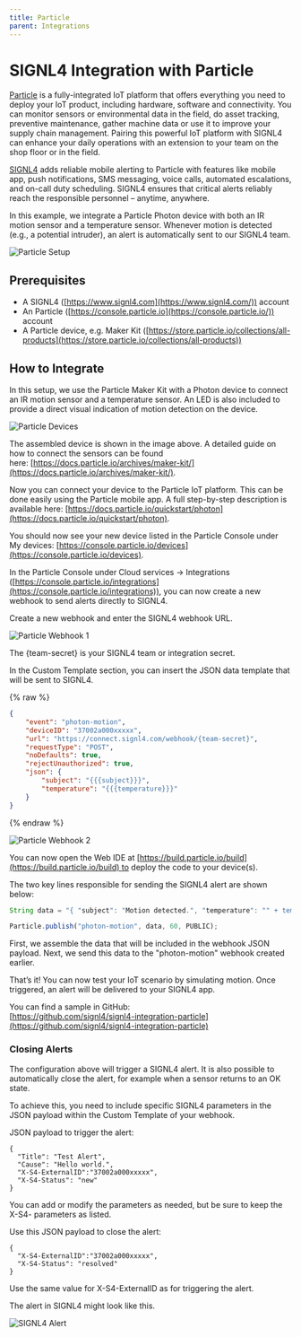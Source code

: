 ```yaml
---
title: Particle
parent: Integrations
---
```


# SIGNL4 Integration with Particle

[Particle](https://www.particle.io/) is a fully-integrated IoT platform that offers everything you need to deploy your IoT product, including hardware, software and connectivity. You can monitor sensors or environmental data in the field, do asset tracking, preventive maintenance, gather machine data or use it to improve your supply chain management. Pairing this powerful IoT platform with SIGNL4 can enhance your daily operations with an extension to your team on the shop floor or in the field.

[SIGNL4](https://www.signl4.com/) adds reliable mobile alerting to Particle with features like mobile app, push notifications, SMS messaging, voice calls, automated escalations, and on-call duty scheduling. SIGNL4 ensures that critical alerts reliably reach the responsible personnel – anytime, anywhere.

In this example, we integrate a Particle Photon device with both an IR motion sensor and a temperature sensor. Whenever motion is detected (e.g., a potential intruder), an alert is automatically sent to our SIGNL4 team.

![Particle Setup](particle-photon.jpg)

## Prerequisites
- A SIGNL4 ([https://www.signl4.com](https://www.signl4.com/)) account
- An Particle ([https://console.particle.io](https://console.particle.io/)) account
- A Particle device, e.g. Maker Kit ([https://store.particle.io/collections/all-products](https://store.particle.io/collections/all-products))

## How to Integrate

In this setup, we use the Particle Maker Kit with a Photon device to connect an IR motion sensor and a temperature sensor. An LED is also included to provide a direct visual indication of motion detection on the device.

![Particle Devices](particle-devices.png)

The assembled device is shown in the image above. A detailed guide on how to connect the sensors can be found here: [https://docs.particle.io/archives/maker-kit/](https://docs.particle.io/archives/maker-kit/).

Now you can connect your device to the Particle IoT platform. This can be done easily using the Particle mobile app. A full step-by-step description is available here: [https://docs.particle.io/quickstart/photon](https://docs.particle.io/quickstart/photon).

You should now see your new device listed in the Particle Console under My devices: [https://console.particle.io/devices](https://console.particle.io/devices).

In the Particle Console under Cloud services -> Integrations ([https://console.particle.io/integrations](https://console.particle.io/integrations)), you can now create a new webhook to send alerts directly to SIGNL4.

Create a new webhook and enter the SIGNL4 webhook URL.

![Particle Webhook 1](particle-webhook1.png)

The {team-secret} is your SIGNL4 team or integration secret.

In the Custom Template section, you can insert the JSON data template that will be sent to SIGNL4.

{% raw %}
```json
{
    "event": "photon-motion",
    "deviceID": "37002a000xxxxx",
    "url": "https://connect.signl4.com/webhook/{team-secret}",
    "requestType": "POST",
    "noDefaults": true,
    "rejectUnauthorized": true,
    "json": {
        "subject": "{{{subject}}}",
        "temperature": "{{{temperature}}}"
    }
}
```
{% endraw %}

![Particle Webhook 2](particle-webhook2.png)

You can now open the Web IDE at [https://build.particle.io/build](https://build.particle.io/build) to deploy the code to your device(s).

The two key lines responsible for sending the SIGNL4 alert are shown below:

```javascript
String data = "{ "subject": "Motion detected.", "temperature": "" + temperature() + "" }";

Particle.publish("photon-motion", data, 60, PUBLIC); 
```

First, we assemble the data that will be included in the webhook JSON payload. Next, we send this data to the "photon-motion" webhook created earlier.

That’s it! You can now test your IoT scenario by simulating motion. Once triggered, an alert will be delivered to your SIGNL4 app.

You can find a sample in GitHub:  
[https://github.com/signl4/signl4-integration-particle](https://github.com/signl4/signl4-integration-particle)

### Closing Alerts

The configuration above will trigger a SIGNL4 alert. It is also possible to automatically close the alert, for example when a sensor returns to an OK state.

To achieve this, you need to include specific SIGNL4 parameters in the JSON payload within the Custom Template of your webhook.

JSON payload to trigger the alert:

```
{
  "Title": "Test Alert",
  "Cause": "Hello world.",
  "X-S4-ExternalID":"37002a000xxxxx",
  "X-S4-Status": "new"
}
```

You can add or modify the parameters as needed, but be sure to keep the X-S4- parameters as listed.

Use this JSON payload to close the alert: 

```
{
  "X-S4-ExternalID":"37002a000xxxxx",
  "X-S4-Status": "resolved"
}
```

Use the same value for X-S4-ExternalID as for triggering the alert.

The alert in SIGNL4 might look like this.

![SIGNL4 Alert](signl4-particle.png)


